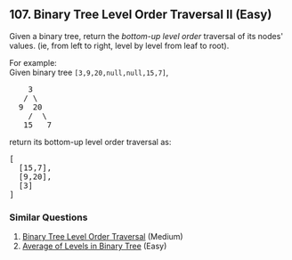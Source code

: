 ## 107. Binary Tree Level Order Traversal II (Easy)

<p>Given a binary tree, return the <i>bottom-up level order</i> traversal of its nodes' values. (ie, from left to right, level by level from leaf to root).</p>

<p>
For example:<br />
Given binary tree <code>[3,9,20,null,null,15,7]</code>,<br />
<pre>
    3
   / \
  9  20
    /  \
   15   7
</pre>
</p>
<p>
return its bottom-up level order traversal as:<br />
<pre>
[
  [15,7],
  [9,20],
  [3]
]
</pre>
</p>

### Similar Questions
  1. [Binary Tree Level Order Traversal](https://github.com/openset/leetcode/tree/master/solution/binary-tree-level-order-traversal) (Medium)
  1. [Average of Levels in Binary Tree](https://github.com/openset/leetcode/tree/master/solution/average-of-levels-in-binary-tree) (Easy)
